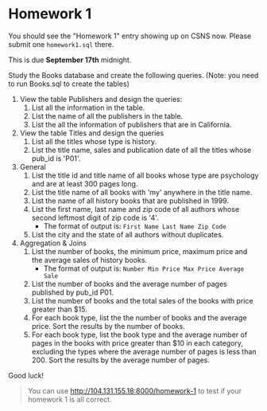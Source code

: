 # Homework 1

You should see the "Homework 1" entry showing up on CSNS now. Please submit one
`homework1.sql` there.

This is due **September 17th** midnight.

Study the Books database and create the following queries. (Note: you need to run Books.sql to create the tables)

1. View the table Publishers and design the queries:
    1. List all the information in the table.
    2. List the name of all the publishers in the table.
    3. List the all the information of publishers that are in California.
2. View the table Titles and design the queries
    1. List all the titles whose type is history.
    2. List the title name, sales and publication date of all the titles whose pub_id is 'P01'.
3. General
    1. List the title id and title name of all books whose type are psychology and are at least 300 pages long.
    2. List the title name of all books with 'my' anywhere in the title name.
    3. List the name of all history books that are published in 1999.
    4. List the first name, last name and zip code of all authors whose second leftmost digit of zip code is '4'.
        * The format of output is: `First Name Last Name Zip Code`
    5. List the city and the state of all authors without duplicates.
4. Aggregation & Joins
    1. List the number of books, the minimum price, maximum price and the average sales of history books.
        * The format of output is: `Number Min Price Max Price Average Sale`
    2. List the number of books and the average number of pages published by pub_id P01.
    3. List the number of books and the total sales of the books with price greater than $15.
    4. For each book type, list the the number of books and the average price. Sort the results by the number of books.
    5. For each book type, list the book type and the average number of pages in the books with price greater than $10 in each category, excluding the types where the average number of pages is less than 200. Sort the results by the average number of pages.

Good luck!

> You can use http://104.131.155.18:8000/homework-1 to test if your homework 1 is all correct.
